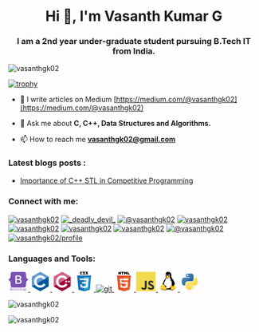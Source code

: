 <h1 align="center">Hi 👋, I'm Vasanth Kumar G</h1>
<h3 align="center">I am a 2nd year under-graduate student pursuing B.Tech IT from India.</h3>

<p align="left"> <img src="https://komarev.com/ghpvc/?username=vasanthgk02&label=Profile%20views&color=0e75b6&style=flat" alt="vasanthgk02" /> </p>

[![trophy](https://github-profile-trophy.vercel.app/?username=vasanthgk02&column=7&margin-w=15&margin-h=15)](https://github.com/ryo-ma/github-profile-trophy)

- 📝 I write articles on Medium [https://medium.com/@vasanthgk02](https://medium.com/@vasanthgk02)

- 💬 Ask me about **C, C++, Data Structures and Algorithms.**

- 📫 How to reach me **vasanthgk02@gmail.com**

### Latest blogs posts :
<!-- BLOG-POST-LIST:START -->
- [Importance of C++ STL in Competitive Programming](https://medium.com/theleanprogrammer/importance-of-c-stl-in-competitive-programming-9f9763b62900?source=rss-bb02bc9037a6------2)
<!-- BLOG-POST-LIST:END -->

<h3 align="left">Connect with me:</h3>
<p align="left">
<a href="https://linkedin.com/in/vasanthgk02" target="blank"><img align="center" src="https://github.com/rahuldkjain/github-profile-readme-generator/blob/master/src/images/icons/Social/linked-in-alt.svg" alt="vasanthgk02" height="30" width="40" /></a>
<a href="https://instagram.com/_deadly_devil_" target="blank"><img align="center" src="https://github.com/rahuldkjain/github-profile-readme-generator/blob/master/src/images/icons/Social/instagram.svg" alt="_deadly_devil_" height="30" width="40" /></a>
<a href="https://medium.com/@vasanthgk02" target="blank"><img align="center" src="https://github.com/rahuldkjain/github-profile-readme-generator/blob/master/src/images/icons/Social/medium.svg" alt="@vasanthgk02" height="30" width="40" /></a>
<a href="https://www.codechef.com/users/vasanthgk02" target="blank"><img align="center" src="https://cdn.jsdelivr.net/npm/simple-icons@3.1.0/icons/codechef.svg" alt="vasanthgk02" height="30" width="40" /></a>
<a href="https://www.hackerrank.com/vasanthgk02" target="blank"><img align="center" src="https://github.com/rahuldkjain/github-profile-readme-generator/blob/master/src/images/icons/Social/hackerrank.svg" alt="vasanthgk02" height="30" width="40" /></a>
<a href="https://codeforces.com/profile/vasanthgk02" target="blank"><img align="center" src="https://cdn.jsdelivr.net/npm/simple-icons@3.0.1/icons/codeforces.svg" alt="vasanthgk02" height="30" width="40" /></a>
<a href="https://www.leetcode.com/vasanthgk02" target="blank"><img align="center" src="https://github.com/rahuldkjain/github-profile-readme-generator/blob/master/src/images/icons/Social/leet-code.svg" alt="vasanthgk02" height="30" width="40" /></a>
<a href="https://www.hackerearth.com/@vasanthgk02" target="blank"><img align="center" src="https://github.com/rahuldkjain/github-profile-readme-generator/blob/master/src/images/icons/Social/hackerearth.svg" alt="@vasanthgk02" height="30" width="40" /></a>
<a href="https://auth.geeksforgeeks.org/user/vasanthgk02/profile" target="blank"><img align="center" src="https://github.com/rahuldkjain/github-profile-readme-generator/blob/master/src/images/icons/Social/geeks-for-geeks.svg" alt="vasanthgk02/profile" height="30" width="40" /></a>
</p>

<h3 align="left">Languages and Tools:</h3>

<p align="left"> <a href="https://getbootstrap.com" target="_blank"> <img src="https://raw.githubusercontent.com/devicons/devicon/master/icons/bootstrap/bootstrap-plain-wordmark.svg" alt="bootstrap" width="40" height="40"/> </a> <a href="https://www.cprogramming.com/" target="_blank"> <img src="https://raw.githubusercontent.com/devicons/devicon/master/icons/c/c-original.svg" alt="c" width="40" height="40"/> </a> <a href="https://www.w3schools.com/cpp/" target="_blank"> <img src="https://raw.githubusercontent.com/devicons/devicon/master/icons/cplusplus/cplusplus-original.svg" alt="cplusplus" width="40" height="40"/> </a> <a href="https://www.w3schools.com/css/" target="_blank"> <img src="https://raw.githubusercontent.com/devicons/devicon/master/icons/css3/css3-original-wordmark.svg" alt="css3" width="40" height="40"/> </a> <a href="https://git-scm.com/" target="_blank"> <img src="https://www.vectorlogo.zone/logos/git-scm/git-scm-icon.svg" alt="git" width="40" height="40"/> </a> <a href="https://www.w3.org/html/" target="_blank"> <img src="https://raw.githubusercontent.com/devicons/devicon/master/icons/html5/html5-original-wordmark.svg" alt="html5" width="40" height="40"/> </a> <a href="https://developer.mozilla.org/en-US/docs/Web/JavaScript" target="_blank"> <img src="https://raw.githubusercontent.com/devicons/devicon/master/icons/javascript/javascript-original.svg" alt="javascript" width="40" height="40"/> </a> <a href="https://www.linux.org/" target="_blank"> <img src="https://raw.githubusercontent.com/devicons/devicon/master/icons/linux/linux-original.svg" alt="linux" width="40" height="40"/> </a> <a href="https://www.python.org" target="_blank"> <img src="https://raw.githubusercontent.com/devicons/devicon/master/icons/python/python-original.svg" alt="python" width="40" height="40"/> </a> </p>

<p>&nbsp;<img align="left" src="https://github-readme-stats.vercel.app/api?username=vasanthgk02&show_icons=true&locale=en" alt="vasanthgk02" /></p>

<p><img align="left" src="https://github-readme-streak-stats.herokuapp.com/?user=vasanthgk02&" alt="vasanthgk02" /></p>


